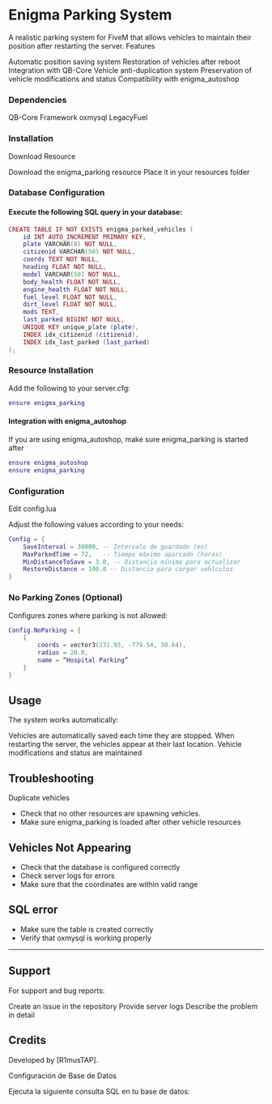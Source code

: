 # Enigma Parking System
A realistic parking system for FiveM that allows vehicles to maintain their position after restarting the server.
Features

Automatic position saving system
Restoration of vehicles after reboot
Integration with QB-Core
Vehicle anti-duplication system
Preservation of vehicle modifications and status
Compatibility with enigma_autoshop

### Dependencies

QB-Core Framework
oxmysql
LegacyFuel

### Installation

Download Resource

Download the enigma_parking resource
Place it in your resources folder


### Database Configuration

#### Execute the following SQL query in your database:
```lua
CREATE TABLE IF NOT EXISTS enigma_parked_vehicles (
    id INT AUTO_INCREMENT PRIMARY KEY,
    plate VARCHAR(8) NOT NULL,
    citizenid VARCHAR(50) NOT NULL,
    coords TEXT NOT NULL,
    heading FLOAT NOT NULL,
    model VARCHAR(50) NOT NULL,
    body_health FLOAT NOT NULL,
    engine_health FLOAT NOT NULL,
    fuel_level FLOAT NOT NULL,
    dirt_level FLOAT NOT NULL,
    mods TEXT,
    last_parked BIGINT NOT NULL,
    UNIQUE KEY unique_plate (plate),
    INDEX idx_citizenid (citizenid),
    INDEX idx_last_parked (last_parked)
);
```
### Resource Installation

Add the following to your server.cfg:
```lua
ensure enigma_parking
```
#### Integration with enigma_autoshop

If you are using enigma_autoshop, make sure enigma_parking is started after
```lua
ensure enigma_autoshop
ensure enigma_parking
```

### Configuration

Edit config.lua

Adjust the following values according to your needs:
```lua
Config = {
    SaveInterval = 30000, -- Intervalo de guardado (ms)
    MaxParkedTime = 72,   -- Tiempo máximo aparcado (horas)
    MinDistanceToSave = 3.0, -- Distancia mínima para actualizar
    RestoreDistance = 100.0 -- Distancia para cargar vehículos
}
```

### No Parking Zones (Optional)

Configures zones where parking is not allowed:
```lua
Config.NoParking = {
    {
        coords = vector3(231.93, -779.54, 30.64),
        radius = 20.0,
        name = “Hospital Parking”
    }
}
```


## Usage
The system works automatically:

Vehicles are automatically saved each time they are stopped.
When restarting the server, the vehicles appear at their last location.
Vehicle modifications and status are maintained

## Troubleshooting

Duplicate vehicles

- Check that no other resources are spawning vehicles.
- Make sure enigma_parking is loaded after other vehicle resources


## Vehicles Not Appearing

- Check that the database is configured correctly
- Check server logs for errors
- Make sure that the coordinates are within valid range


## SQL error

- Make sure the table is created correctly
- Verify that oxmysql is working properly

---
## Support
For support and bug reports:

Create an issue in the repository
Provide server logs
Describe the problem in detail

## Credits
Developed by [R1musTAP].


Configuración de Base de Datos

Ejecuta la siguiente consulta SQL en tu base de datos:
